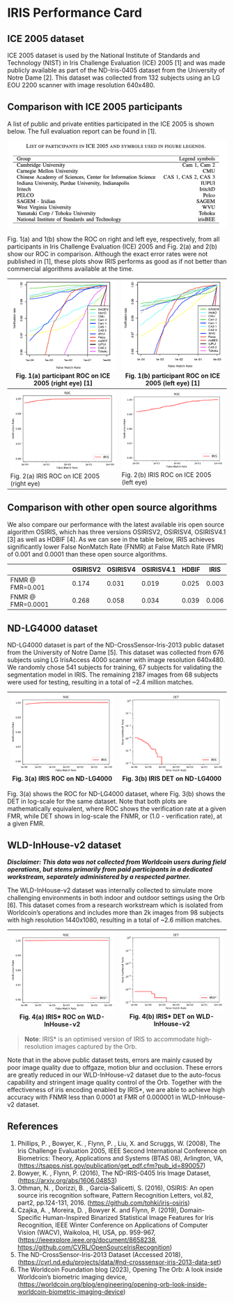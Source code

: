 # IRIS Performance Card

## ICE 2005 dataset

ICE 2005 dataset is used by the National Institute of Standards and Technology (NIST) in Iris Challenge Evaluation (ICE) 2005 [1] and was made publicly available as part of the ND-Iris-0405 dataset from the University of Notre Dame [2]. This dataset was collected from 132 subjects using an LG EOU 2200 scanner with image resolution 640x480.

## Comparison with ICE 2005 participants

A list of public and private entities participated in the ICE 2005 is shown below. The full evaluation report can be found in [1].

<img src="./docs/performance_card/ice2005_results.png" width="800" alt="ICE 2005 results">

Fig. 1(a) and 1(b) show the ROC on right and left eye, respectively, from all participants in Iris Challenge Evaluation (ICE) 2005 and Fig. 2(a) and 2(b) show our ROC in comparison. Although the exact error rates were not published in [1], these plots show IRIS performs as good as if not better than commercial algorithms available at the time.

|<img src="./docs/performance_card/comparison_1a.png" alt="1a"> Fig. 1(a) participant ROC on ICE 2005 (right eye) [1]| <img src="./docs/performance_card/comparison_1b.png" alt="1b"> Fig. 1(b) participant ROC on ICE 2005 (left eye) [1]|
|---|---|
| <img src="./docs/performance_card/comparison_2a.png" alt="2a"> Fig. 2(a) IRIS ROC on ICE 2005 (right eye)| <img src="./docs/performance_card/comparison_2b.png" alt="2b"> Fig. 2(b) IRIS ROC on ICE 2005 (left eye)|


## Comparison with other open source algorithms

We also compare our performance with the latest available iris open source algorithm OSIRIS, which has three versions OSIRISV2, OSIRISV4, OSIRISV4.1 [3] as well as HDBIF [4]. As we can see in the table below, IRIS achieves significantly lower False NonMatch Rate (FNMR) at False Match Rate (FMR) of 0.001 and 0.0001 than these open source algorithms.

|                   | OSIRISV2 | OSIRISV4 | OSIRISV4.1 | HDBIF | IRIS  |
|-------------------|----------|----------|------------|-------|-------|
| FNMR @ FMR=0.001  | 0.174    | 0.031    | 0.019      | 0.025 | 0.003 |
| FNMR @ FMR=0.0001 | 0.268    | 0.058    | 0.034      | 0.039 | 0.006 |

## ND-LG4000 dataset

ND-LG4000 dataset is part of the ND-CrossSensor-Iris-2013 public dataset from the University of Notre Dame [5]. This dataset was collected from 676 subjects using LG IrisAccess 4000 scanner with image resolution 640x480. We randomly chose 541 subjects for training, 67 subjects for validating the segmentation model in IRIS. The remaining 2187 images from 68 subjects were used for testing, resulting in a total of ~2.4 million matches.

|<img src="./docs/performance_card/lg4000_3a.png" alt="3a"> Fig. 3(a) IRIS ROC on ND-LG4000| <img src="./docs/performance_card/lg4000_3b.png" alt="3b"> Fig. 3(b) IRIS DET on ND-LG4000|
|---|---|

Fig. 3(a) shows the ROC for ND-LG4000 dataset, where Fig. 3(b) shows the DET in log-scale for the same dataset. Note that both plots are mathematically equivalent, where ROC shows the verification rate at a given FMR, while DET shows in log-scale the FNMR, or (1.0 - verification rate), at a given FMR.


## WLD-InHouse-v2 dataset

**_Disclaimer: This data was not collected from Worldcoin users during field operations, but stems primarily from paid participants in a dedicated workstream, separately administered by a respected partner._**

The WLD-InHouse-v2 dataset was internally collected to simulate more challenging environments in both indoor and outdoor settings using the Orb [6]. This dataset comes from a research workstream which is isolated from Worldcoin’s operations and includes more than 2k images from 98 subjects with high resolution 1440x1080, resulting in a total of ~2.6 million matches.

|<img src="./docs/performance_card/wld_dataset_4a.png" alt="4a"> Fig. 4(a) IRIS* ROC on WLD-InHouse-v2| <img src="./docs/performance_card/wld_dataset_4b.png" alt="4b"> Fig. 4(b) IRIS* DET on WLD-InHouse-v2|
|---|---|

> **Note**: IRIS* is an optimised version of IRIS to accommodate high-resolution images captured by the Orb.

Note that in the above public dataset tests, errors are mainly caused by poor image quality due to offgaze, motion blur and occlusion. These errors are greatly reduced in our WLD-InHouse-v2 dataset due to the auto-focus capability and stringent image quality control of the Orb. Together with the effectiveness of iris encoding enabled by IRIS*, we are able to achieve high accuracy with FNMR less than 0.0001 at FMR of 0.000001 in WLD-InHouse-v2 dataset.

## References

1. Phillips, P. , Bowyer, K. , Flynn, P. , Liu, X. and Scruggs, W. (2008), The Iris Challenge Evaluation 2005, IEEE Second International Conference on Biometrics: Theory, Applications and Systems (BTAS 08), Arlington, VA, (https://tsapps.nist.gov/publication/get_pdf.cfm?pub_id=890057)
2. Bowyer, K. , Flynn, P. (2016), The ND-IRIS-0405 Iris Image Dataset, (https://arxiv.org/abs/1606.04853)
3. Othman, N. , Dorizzi, B. , Garcia-Salicetti, S. (2016), OSIRIS: An open source iris recognition software, Pattern Recognition Letters, vol.82, part2, pp.124-131, 2016. (https://github.com/tohki/iris-osiris)
4. Czajka, A. , Moreira, D. , Bowyer K. and Flynn, P. (2019), Domain-Specific Human-Inspired Binarized Statistical Image Features for Iris Recognition, IEEE Winter Conference on Applications of Computer Vision (WACV), Waikoloa, HI, USA, pp. 959-967, (https://ieeexplore.ieee.org/document/8658238, https://github.com/CVRL/OpenSourceIrisRecognition)
5. The ND-CrossSensor-Iris-2013 Dataset (Accessed 2018), (https://cvrl.nd.edu/projects/data/#nd-crosssensor-iris-2013-data-set)
6. The Worldcoin Foundation blog (2023), Opening The Orb: A look inside Worldcoin’s biometric imaging device, (https://worldcoin.org/blog/engineering/opening-orb-look-inside-worldcoin-biometric-imaging-device)

